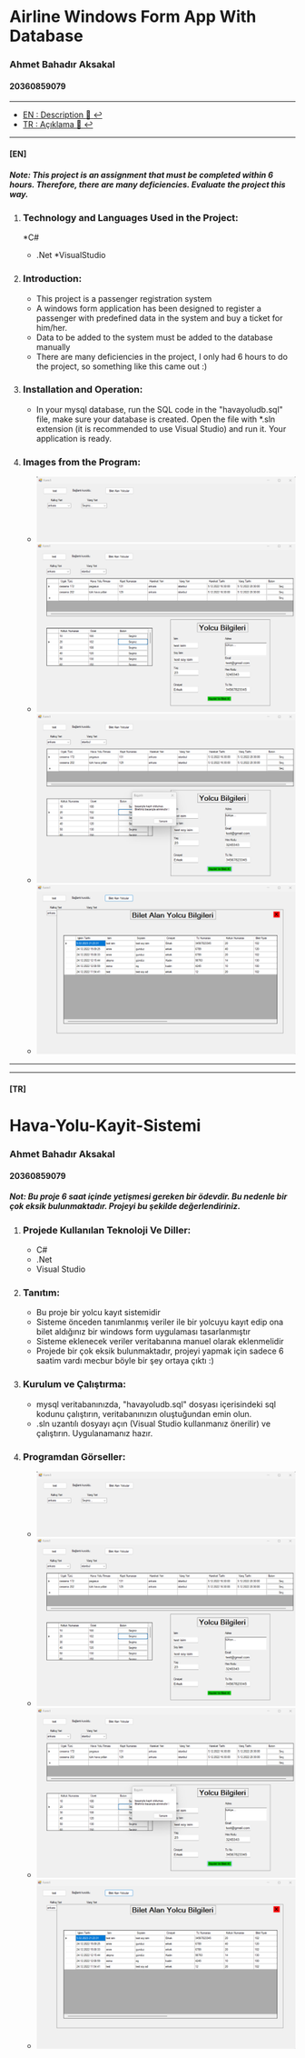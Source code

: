 # Airline Windows Form App With Database

### Ahmet Bahadır Aksakal

#### 20360859079

****

- [EN : Description :book: :leftwards_arrow_with_hook:](#en)  
- [TR : Açıklama :book: :leftwards_arrow_with_hook:](#tr)

****

#### [EN]

##### Note: This project is an assignment that must be completed within 6 hours. Therefore, there are many deficiencies. Evaluate the project this way.

1. ### Technology and Languages Used in the Project:
    
     *C#
     * .Net
     *VisualStudio

2. ### Introduction:
    
     * This project is a passenger registration system
     * A windows form application has been designed to register a passenger with predefined data in the system and buy a ticket for him/her.
     * Data to be added to the system must be added to the database manually
     * There are many deficiencies in the project, I only had 6 hours to do the project, so something like this came out :)
       
3. ### Installation and Operation:
    
     * In your mysql database, run the SQL code in the "havayoludb.sql" file, make sure your database is created.
     Open the file with *.sln extension (it is recommended to use Visual Studio) and run it. Your application is ready.

4. ### Images from the Program:
    
    *   ![](gorseller/1.png)
    *   ![](gorseller/2.png)
    *   ![](gorseller/3.png)
    *   ![](gorseller/4.png)
      

****
****

#### [TR]

# Hava-Yolu-Kayit-Sistemi

### Ahmet Bahadır Aksakal

#### 20360859079

##### Not: Bu proje 6 saat içinde yetişmesi gereken bir ödevdir. Bu nedenle bir çok eksik bulunmaktadır. Projeyi bu şekilde değerlendiriniz.

1.  ### Projede Kullanılan Teknoloji Ve Diller:
    
    *   C#
    *   .Net
    *   Visual Studio
2.  ### Tanıtım:
    
    *   Bu proje bir yolcu kayıt sistemidir
    *   Sisteme önceden tanımlanmış veriler ile bir yolcuyu kayıt edip ona bilet aldığınız bir windows form uygulaması tasarlanmıştır
    *   Sisteme eklenecek veriler veritabanına manuel olarak eklenmelidir
    *   Projede bir çok eksik bulunmaktadır, projeyi yapmak için sadece 6 saatim vardı mecbur böyle bir şey ortaya çıktı :)
3.  ### Kurulum ve Çalıştırma:
    
    *   mysql veritabanınızda, "havayoludb.sql" dosyası içerisindeki sql kodunu çalıştırın, veritabanınızın oluştuğundan emin olun.
    *   .sln uzantılı dosyayı açın (Visual Studio kullanmanız önerilir) ve çalıştırın. Uygulanamanız hazır.
4.  ### Programdan Görseller:
    
    *   ![](gorseller/1.png)
    *   ![](gorseller/2.png)
    *   ![](gorseller/3.png)
    *   ![](gorseller/4.png)
